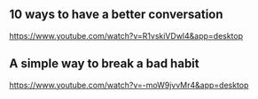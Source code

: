 ## 10 ways to have a better conversation
https://www.youtube.com/watch?v=R1vskiVDwl4&app=desktop

## A simple way to break a bad habit
https://www.youtube.com/watch?v=-moW9jvvMr4&app=desktop
